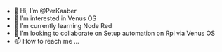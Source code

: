 - 👋 Hi, I’m @PerKaaber
- 👀 I’m interested in Venus OS
- 🌱 I’m currently learning Node Red
- 💞️ I’m looking to collaborate on Setup automation on Rpi via Venus OS
- 📫 How to reach me ...

<!---
PerKaaber/PerKaaber is a ✨ special ✨ repository because its `README.md` (this file) appears on your GitHub profile.
You can click the Preview link to take a look at your changes.
--->
